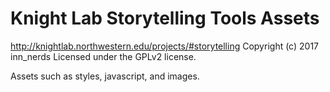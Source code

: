 # Knight Lab Storytelling Tools Assets #
http://knightlab.northwestern.edu/projects/#storytelling
Copyright (c) 2017 inn_nerds
Licensed under the GPLv2 license.

Assets such as styles, javascript, and images.